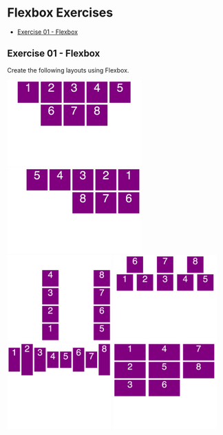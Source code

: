 # Flexbox Exercises

- [Exercise 01 - Flexbox](#ex1)

## <a id="ex01"></a> Exercise 01 - Flexbox

Create the following layouts using Flexbox.

<img src="../_assets/css-exercises/css-ex07-flexbox-01.png" height=200 alt="screenshot of a layout">
<img src="../_assets/css-exercises/css-ex07-flexbox-02.png" height=200 alt="screenshot of a layout">
<img src="../_assets/css-exercises/css-ex07-flexbox-03.png" height=200 alt="screenshot of a layout">
<img src="../_assets/css-exercises/css-ex07-flexbox-04.png" height=200 alt="screenshot of a layout">
<img src="../_assets/css-exercises/css-ex07-flexbox-05.png" height=200 alt="screenshot of a layout">
<img src="../_assets/css-exercises/css-ex07-flexbox-06.png" height=200 alt="screenshot of a layout">
